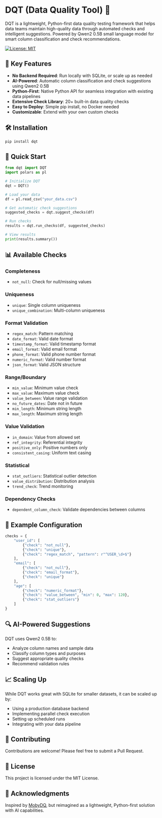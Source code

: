 # DQT (Data Quality Tool) 🎯

DQT is a lightweight, Python-first data quality testing framework that helps data teams maintain high-quality data through automated checks and intelligent suggestions. Powered by Qwen2 0.5B small language model for smart column classification and check recommendations.

[![License: MIT](https://img.shields.io/badge/License-MIT-yellow.svg)](https://opensource.org/licenses/MIT)

## 🚀 Key Features

- **No Backend Required**: Run locally with SQLite, or scale up as needed
- **AI-Powered**: Automatic column classification and check suggestions using Qwen2 0.5B
- **Python-First**: Native Python API for seamless integration with existing data pipelines
- **Extensive Check Library**: 20+ built-in data quality checks
- **Easy to Deploy**: Simple pip install, no Docker needed
- **Customizable**: Extend with your own custom checks

## 🛠️ Installation

```bash
pip install dqt
```

## 🏃 Quick Start

```python
from dqt import DQT
import polars as pl

# Initialize DQT
dqt = DQT()

# Load your data
df = pl.read_csv("your_data.csv")

# Get automatic check suggestions
suggested_checks = dqt.suggest_checks(df)

# Run checks
results = dqt.run_checks(df, suggested_checks)

# View results
print(results.summary())
```

## 📊 Available Checks

### Completeness
- `not_null`: Check for null/missing values

### Uniqueness
- `unique`: Single column uniqueness
- `unique_combination`: Multi-column uniqueness

### Format Validation
- `regex_match`: Pattern matching
- `date_format`: Valid date format
- `timestamp_format`: Valid timestamp format
- `email_format`: Valid email format
- `phone_format`: Valid phone number format
- `numeric_format`: Valid number format
- `json_format`: Valid JSON structure

### Range/Boundary
- `min_value`: Minimum value check
- `max_value`: Maximum value check
- `value_between`: Value range validation
- `no_future_dates`: Date not in future
- `min_length`: Minimum string length
- `max_length`: Maximum string length

### Value Validation
- `in_domain`: Value from allowed set
- `ref_integrity`: Referential integrity
- `positive_only`: Positive numbers only
- `consistent_casing`: Uniform text casing

### Statistical
- `stat_outliers`: Statistical outlier detection
- `value_distribution`: Distribution analysis
- `trend_check`: Trend monitoring

### Dependency Checks
- `dependent_column_check`: Validate dependencies between columns

## 📝 Example Configuration

```python
checks = {
    "user_id": [
        {"check": "not_null"},
        {"check": "unique"},
        {"check": "regex_match", "pattern": r"^USER_\d+$"}
    ],
    "email": [
        {"check": "not_null"},
        {"check": "email_format"},
        {"check": "unique"}
    ],
    "age": [
        {"check": "numeric_format"},
        {"check": "value_between", "min": 0, "max": 120},
        {"check": "stat_outliers"}
    ]
}
```

## 🔍 AI-Powered Suggestions

DQT uses Qwen2 0.5B to:
- Analyze column names and sample data
- Classify column types and purposes
- Suggest appropriate quality checks
- Recommend validation rules

## 📈 Scaling Up

While DQT works great with SQLite for smaller datasets, it can be scaled up by:
- Using a production database backend
- Implementing parallel check execution
- Setting up scheduled runs
- Integrating with your data pipeline

## 🤝 Contributing

Contributions are welcome! Please feel free to submit a Pull Request.

## 📄 License

This project is licensed under the MIT License.

## 🙏 Acknowledgments

Inspired by [MobyDQ](https://ubisoft.github.io/mobydq/), but reimagined as a lightweight, Python-first solution with AI capabilities.
